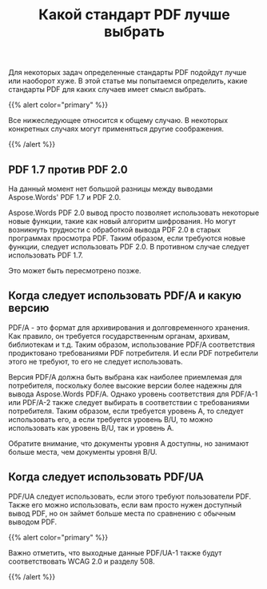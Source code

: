 ﻿---
title: Какой стандарт PDF лучше выбрать
second_title: Aspose.Words для Java
articleTitle: Какой стандарт PDF лучше выбрать
linktitle: Какой стандарт PDF лучше выбрать
description: "Выберите наилучший стандарт PDF для экспорта результата вашей задачи программирования в Java. Какой стандарт PDF лучше – PDF 1.7, PDF 2.0, PDF/A-1, PDF/A-2, или PDF/UA."
type: docs
weight: 27
url: /ru/java/which-pdf-standard-is-better-to-choose/
timestamp: 2024-01-27-14-07-04
---

Для некоторых задач определенные стандарты PDF подойдут лучше или наоборот хуже. В этой статье мы попытаемся определить, какие стандарты PDF для каких случаев имеет смысл выбрать.

{{% alert color="primary" %}}

Все нижеследующее относится к общему случаю. В некоторых конкретных случаях могут применяться другие соображения.

{{% /alert %}}

## PDF 1.7 против PDF 2.0

На данный момент нет большой разницы между выводами Aspose.Words' PDF 1.7 и PDF 2.0.

Aspose.Words PDF 2.0 вывод просто позволяет использовать некоторые новые функции, такие как новый алгоритм шифрования. Но могут возникнуть трудности с обработкой вывода PDF 2.0 в старых программах просмотра PDF. Таким образом, если требуются новые функции, следует использовать PDF 2.0. В противном случае следует использовать PDF 1.7.

Это может быть пересмотрено позже.

## Когда следует использовать PDF/A и какую версию

PDF/A - это формат для архивирования и долговременного хранения. Как правило, он требуется государственным органам, архивам, библиотекам и т.д. Таким образом, использование PDF/A соответствия продиктовано требованиями PDF потребителя. И если PDF потребители этого не требуют, то его не следует использовать.

Версия PDF/A должна быть выбрана как наиболее приемлемая для потребителя, поскольку более высокие версии более надежны для вывода Aspose.Words PDF/A. Однако уровень соответствия для PDF/A-1 или PDF/A-2 также следует выбирать в соответствии с требованиями потребителя. Таким образом, если требуется уровень A, то следует использовать его, а если требуется уровень B/U, то можно использовать как уровень B/U, так и уровень A.

Обратите внимание, что документы уровня A доступны, но занимают больше места, чем документы уровня B/U.

## Когда следует использовать PDF/UA

PDF/UA следует использовать, если этого требуют пользователи PDF. Также его можно использовать, если вам просто нужен доступный вывод PDF, но он займет больше места по сравнению с обычным выводом PDF.

{{% alert color="primary" %}}

Важно отметить, что выходные данные PDF/UA-1 также будут соответствовать WCAG 2.0 и разделу 508.

{{% /alert %}}
